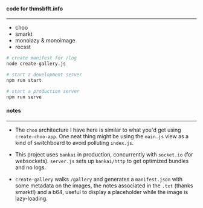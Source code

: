 #### code for thmsbfft.info

----

- choo
- smarkt
- monolazy & monoimage
- recsst

```bash
# create manifest for /log
node create-gallery.js

# start a development server
npm run start

# start a production server
npm run serve
```

#### notes

----

- The `choo` architecture I have here is similar to what you'd get using `create-choo-app`. One neat thing might be using the `main.js` view as a kind of switchboard to avoid polluting `index.js`.

- This project uses `bankai` in production, concurrently with `socket.io` (for websockets). `server.js` sets up `bankai/http` to get optimized bundles and no logs.

- `create-gallery` walks `/gallery` and generates a `manifest.json` with some metadata on the images, the notes associated in the `.txt` (thanks smarkt!) and a b64, useful to display a placeholder while the image is lazy-loading.
